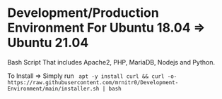 # Development/Production Environment For Ubuntu 18.04 => Ubuntu 21.04

Bash Script That includes Apache2, PHP, MariaDB, Nodejs and Python.

To Install => Simply run ``` apt -y install curl && curl -o- https://raw.githubusercontent.com/mrnitr0/Development-Environment/main/installer.sh | bash```
